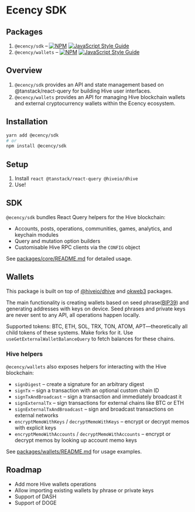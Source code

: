 # Ecency SDK

## Packages

1. `@ecency/sdk` – [![NPM](https://img.shields.io/npm/v/@ecency/sdk.svg)](https://www.npmjs.com/package/@ecency/sdk) [![JavaScript Style Guide](https://img.shields.io/badge/code_style-standard-brightgreen.svg)](https://standardjs.com)
2. `@ecency/wallets` – [![NPM](https://img.shields.io/npm/v/@ecency/wallets.svg)](https://www.npmjs.com/package/@ecency/wallets) [![JavaScript Style Guide](https://img.shields.io/badge/code_style-standard-brightgreen.svg)](https://standardjs.com)

## Overview

1. `@ecency/sdk` provides an API and state management based on @tanstack/react-query for building Hive user interfaces.
2. `@ecency/wallets` provides an API for managing Hive blockchain wallets and external cryptocurrency wallets within the Ecency ecosystem.

## Installation

```sh
yarn add @ecency/sdk
# or
npm install @ecency/sdk
```

## Setup

1. Install `react @tanstack/react-query @hiveio/dhive`
2. Use!

## SDK

`@ecency/sdk` bundles React Query helpers for the Hive blockchain:

- Accounts, posts, operations, communities, games, analytics, and keychain modules
- Query and mutation option builders
- Customisable Hive RPC clients via the `CONFIG` object

See [packages/core/README.md](packages/core/README.md) for detailed usage.

## Wallets

This package is built on top of [@hiveio/dhive](https://www.npmjs.com/package/@hiveio/dhive) and [okweb3](http://okx.github.io/) packages.

The main functionality is creating wallets based on seed phrase([BIP39](https://www.npmjs.com/package/bip39)) and generating addresses with keys on device. Seed phrases and private keys are never sent to any API, all operations happen locally.

Supported tokens: BTC, ETH, SOL, TRX, TON, ATOM, APT—theoretically all child tokens of these systems. Make forks for it.
Use `useGetExternalWalletBalanceQuery` to fetch balances for these chains.

### Hive helpers

`@ecency/wallets` also exposes helpers for interacting with the Hive blockchain:

- `signDigest` – create a signature for an arbitrary digest
- `signTx` – sign a transaction with an optional custom chain ID
- `signTxAndBroadcast` – sign a transaction and immediately broadcast it
- `signExternalTx` – sign transactions for external chains like BTC or ETH
- `signExternalTxAndBroadcast` – sign and broadcast transactions on external networks
- `encryptMemoWithKeys` / `decryptMemoWithKeys` – encrypt or decrypt memos with explicit keys
- `encryptMemoWithAccounts` / `decryptMemoWithAccounts` – encrypt or decrypt memos by looking up account memo keys

See [packages/wallets/README.md](packages/wallets/README.md) for usage examples.

## Roadmap

- Add more Hive wallets operations
- Allow importing existing wallets by phrase or private keys
- Support of DASH
- Support of DOGE
